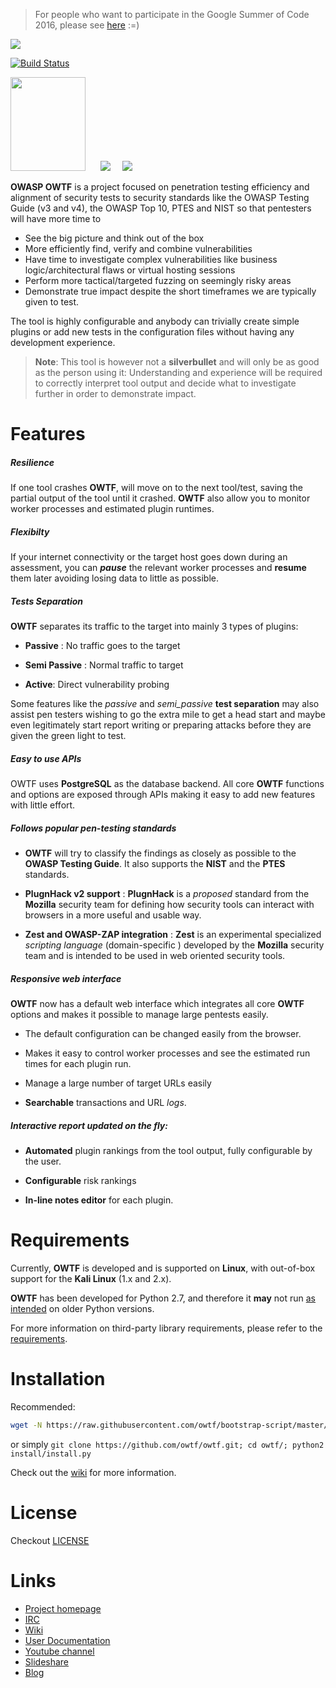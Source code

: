> For people who want to participate in the Google Summer of Code 2016, please see [here](https://github.com/owtf/owtf/wiki/Google-Summer-of-Code-2016:-Getting-started) :=)

[![](https://badges.gitter.im/owtf/owtf.svg)](https://gitter.im/owtf/owtf?utm_source=badge&utm_medium=badge&utm_campaign=pr-badge)

[![Build Status](https://travis-ci.org/DePierre/owtf.svg?branch=master)](https://travis-ci.org/DePierre/owtf)

<img src="https://www.owasp.org/images/7/73/OWTFLogo.png" height="150" width="120" />&nbsp;&nbsp;&nbsp;&nbsp;&nbsp;&nbsp;![](https://www.owasp.org/images/5/59/Project_Type_Files_TOOL.jpg)&nbsp;&nbsp;&nbsp;&nbsp;&nbsp;![](https://www.owasp.org/images/d/dd/Mature_projects.png)

**OWASP OWTF** is a project focused on penetration testing efficiency and alignment of security tests to security standards like the OWASP Testing Guide (v3 and v4), the OWASP Top 10, PTES and NIST so that pentesters will have more time to

- See the big picture and think out of the box
- More efficiently find, verify and combine vulnerabilities
- Have time to investigate complex vulnerabilities like business logic/architectural flaws or virtual hosting sessions
- Perform more tactical/targeted fuzzing on seemingly risky areas
- Demonstrate true impact despite the short timeframes we are typically given to test.


The tool is highly configurable and anybody can trivially create simple plugins or add new tests in the configuration files without having any development experience.

> **Note**: This tool is however not a **silverbullet** and will only be as good as the   person using it: Understanding and experience will be required to correctly interpret tool output and decide what to investigate further in order to demonstrate impact.


Features
===

##### Resilience

If one tool crashes **OWTF**,  will move on to the next tool/test, saving the partial output of the tool until it crashed. **OWTF** also allow you to monitor worker processes and estimated plugin runtimes.

##### Flexibilty
If your internet connectivity or the target host goes down during an assessment, you can ***pause*** the relevant worker processes and **resume** them later avoiding losing data to little as possible.


##### Tests Separation

**OWTF** separates its traffic to the target into mainly 3 types of plugins:

- **Passive** : No traffic goes to the target

- **Semi Passive** : Normal traffic to target

- **Active**:  Direct vulnerability probing

Some features like the *passive* and *semi_passive* **test separation** may also assist pen testers wishing to go the extra mile to get a head start and maybe even legitimately start report writing or preparing attacks before they are given the green light to test.


##### Easy to use APIs

OWTF uses **PostgreSQL** as the database backend. All core **OWTF** functions and options are exposed through APIs making it easy to add new features with little effort.


##### Follows popular pen-testing standards

- **OWTF** will try to classify the findings as closely as possible to the **OWASP Testing Guide**. It also supports the **NIST** and the **PTES** standards.

- **PlugnHack v2 support** :  **PlugnHack** is a *proposed* standard from the **Mozilla** security team for defining how security tools can interact with browsers in a more useful and usable way.

- **Zest and OWASP-ZAP integration** : **Zest** is an experimental specialized *scripting language* (domain-specific ) developed by the **Mozilla** security team and is intended to be used in web oriented security tools.


##### Responsive web interface

**OWTF** now has a default web interface which integrates all core **OWTF** options and makes it possible to manage large pentests easily.

- The default configuration can be changed easily from the browser.

- Makes it easy to control worker processes and see the estimated run times for each plugin run.

- Manage a large number of target URLs easily

- **Searchable** transactions and URL *logs*.


##### Interactive report updated on the fly:

- **Automated** plugin rankings from the tool output, fully configurable by the user.

-  **Configurable** risk rankings

- **In-line notes  editor** for each plugin.


Requirements
===

Currently, **OWTF** is developed and is supported on **Linux**, with out-of-box support for the **Kali Linux** (1.x and 2.x).

**OWTF** has been developed for Python 2.7, and therefore it **may** not run <u>as intended</u> on older Python versions.

For more information on third-party library requirements, please refer to the [requirements](https://github.com/owtf/owtf/blob/e8270f2b26e6846366dda9b622c694fa9342e1bf/install/owtf.pip).

Installation
===

Recommended:

```bash
wget -N https://raw.githubusercontent.com/owtf/bootstrap-script/master/bootstrap.sh; bash bootstrap.sh
```

or simply `git clone https://github.com/owtf/owtf.git; cd owtf/; python2 install/install.py`

Check out the [wiki](https://github.com/owtf/owtf/wiki/OWASP-OWTF-Installation) for more information.

License
===

Checkout [LICENSE](LICENSE)

Links
===

- [Project homepage](http://owtf.github.io/)
- [IRC](http://webchat.freenode.net/?randomnick=1&channels=%23owtf&prompt=1&uio=MTE9MjM20f)
- [Wiki](https://www.owasp.org/index.php/OWASP_OWTF)
- [User Documentation](http://docs.owtf.org/en/latest/)
- [Youtube channel](https://www.youtube.com/user/owtfproject)
- [Slideshare](http://www.slideshare.net/abrahamaranguren/presentations)
- [Blog](http://blog.7-a.org/search/label/OWTF)
